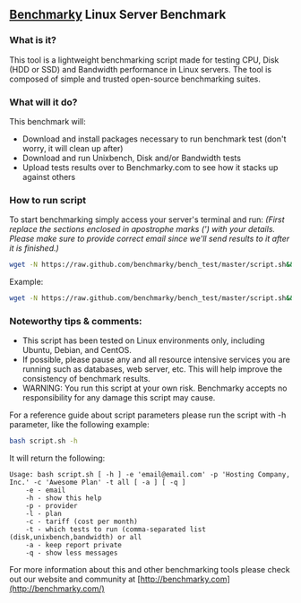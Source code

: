 ## [Benchmarky](http://benchmarky.com/) Linux Server Benchmark
### What is it?
This tool is a lightweight benchmarking script made for testing CPU, Disk (HDD or SSD) and Bandwidth performance in Linux servers. The tool is composed of simple and trusted open-source benchmarking suites.
### What will it do?
This benchmark will:
* Download and install packages necessary to run benchmark test (don't worry, it will clean up after)
* Download and run Unixbench, Disk and/or Bandwidth tests
* Upload tests results over to Benchmarky.com to see how it stacks up against others

### How to run script
To start benchmarking simply access your server's terminal and run: 
*(First replace the sections enclosed in apostrophe marks (') with your details. Please make sure to provide correct email since we'll send results to it after it is finished.)*

```bash
wget -N https://raw.github.com/benchmarky/bench_test/master/script.sh&&bash script.sh -e 'email@email.com' -p 'PROVIDER' -l 'PLAN NAME' -c 'TARIFF' -t all
```
Example:
```bash
wget -N https://raw.github.com/benchmarky/bench_test/master/script.sh&&bash script.sh -e 'email@email.com' -p 'Hostingcompany.com' -l 'Big Premium Plan with SSD and CentOS' -c '$24' -t all
```

### Noteworthy tips & comments:
* This script has been tested on Linux environments only, including Ubuntu, Debian, and CentOS.
* If possible, please pause any and all resource intensive services you are running such as databases, web server, etc. This will help improve the consistency of benchmark results.
* WARNING: You run this script at your own risk. Benchmarky accepts no responsibility for any damage this script may cause.

For a reference guide about script parameters please run the script with -h parameter, like the following example:

```bash
bash script.sh -h
```
It will return the following:
```
Usage: bash script.sh [ -h ] -e 'email@email.com' -p 'Hosting Company, Inc.' -c 'Awesome Plan' -t all [ -a ] [ -q ]
	-e - email
	-h - show this help
	-p - provider
	-l - plan
	-c - tariff (cost per month)
	-t - which tests to run (comma-separated list (disk,unixbench,bandwidth) or all
	-a - keep report private
	-q - show less messages
```
For more information about this and other benchmarking tools please check out our website and community at [http://benchmarky.com](http://benchmarky.com/) 
